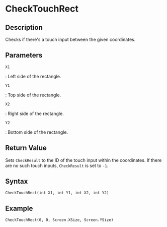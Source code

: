 # CheckTouchRect

## Description
Checks if there's a touch input between the given coordinates.

## Parameters
`X1`

:   Left side of the rectangle.

`Y1`

:   Top side of the rectangle.

`X2`

:   Right side of the rectangle.

`Y2`

:   Bottom side of the rectangle.

## Return Value
Sets `CheckResult` to the ID of the touch input within the coordinates. If there are no such touch inputs, `CheckResult` is set to `-1`.

## Syntax
```
CheckTouchRect(int X1, int Y1, int X2, int Y2)
```

## Example
```
CheckTouchRect(0, 0, Screen.XSize, Screen.YSize)
```